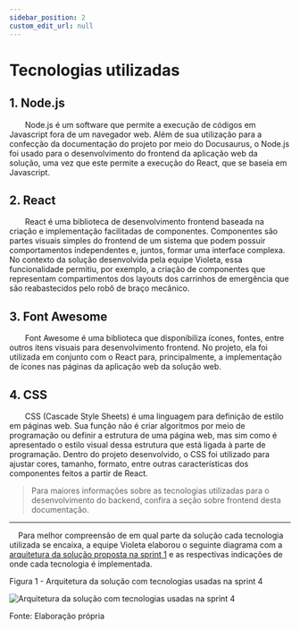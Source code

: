 ```yaml
---
sidebar_position: 2
custom_edit_url: null
---
```


# Tecnologias utilizadas

## 1. Node.js 

&emsp;&emsp;Node.js é um software que permite a execução de códigos em Javascript fora de um navegador web. Além de sua utilização para a confecção da documentação do projeto por meio do Docusaurus, o Node.js foi usado para o desenvolvimento do frontend da aplicação web da solução, uma vez que este permite a execução do React, que se baseia em Javascript.

## 2. React

&emsp;&emsp;React é uma biblioteca de desenvolvimento frontend baseada na criação e implementação facilitadas de componentes. Componentes são partes visuais simples do frontend de um sistema que podem possuir comportamentos independentes e, juntos, formar uma interface complexa. No contexto da solução desenvolvida pela equipe Violeta, essa funcionalidade permitiu, por exemplo, a criação de componentes que representam compartimentos dos layouts dos carrinhos de emergência que são reabastecidos pelo robô de braço mecânico.

## 3. Font Awesome

&emsp;&emsp;Font Awesome é uma biblioteca que disponibiliza ícones, fontes, entre outros itens visuais para desenvolvimento frontend. No projeto, ela foi utilizada em conjunto com o React para, principalmente, a implementação de ícones nas páginas da aplicação web da solução web.

## 4. CSS

&emsp;&emsp;CSS (Cascade Style Sheets) é uma linguagem para definição de estilo em páginas web. Sua função não é criar algoritmos por meio de programação ou definir a estrutura de uma página web, mas sim como é apresentado o estilo visual dessa estrutura que está ligada à parte de programação. Dentro do projeto desenvolvido, o CSS foi utilizado para ajustar cores, tamanho, formato, entre outras características dos componentes feitos a partir de React.

> Para maiores informações sobre as tecnologias utilizadas para o desenvolvimento do backend, confira a seção sobre frontend desta documentação.

---

&nbsp;&nbsp;&nbsp;&nbsp;Para melhor compreensão de em qual parte da solução cada tecnologia utilizada se encaixa, a equipe Violeta elaborou o seguinte diagrama com a [arquitetura da solução proposta na sprint 1](../sprint-1/proposta-arq.md#diagrama-de-blocos) e as respectivas indicações de onde cada tecnologia é implementada.

<p style={{textAlign: 'center'}}>Figura 1 - Arquitetura da solução com tecnologias usadas na sprint 4</p>

<div style={{margin: 25}}>
    <div style={{textAlign: 'center'}}>
        <img src={require("../../static/img/sprint-4/arquitetura_tecnologias_sprint_4.png").default} style={{width: 400}} alt="Arquitetura da solução com tecnologias usadas na sprint 4" />
        <br/>
    </div>
</div>

<p style={{textAlign: 'center'}}>Fonte: Elaboração própria</p>